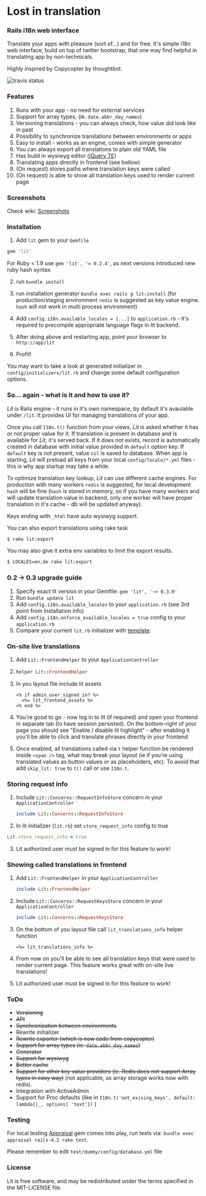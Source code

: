 # Lost in translation
### Rails i18n web interface

Translate your apps with pleasure (sort of...) and for free. It's simple i18n
web interface, build on top of twitter bootstrap, that one may find helpful in
translating app by non-technicals.

Highly inspired by Copycopter by thoughtbot.

![travis status](https://travis-ci.org/prograils/lit.svg)

### Features

1. Runs with your app - no need for external services
2. Support for array types, (ie. `date.abbr_day_names`)
3. Versioning translations - you can always check, how value did look like in past
4. Possibility to synchronize translations between environments or apps
5. Easy to install - works as an engine, comes with simple generator
6. You can always export all translations to plain old YAML file
7. Has build in wysiwyg editor ([jQuery TE](http://jqueryte.com/))
8. Translating apps directly in frontend (see bellow)
9. (On request) stores paths where translation keys were called
10. (On request) is able to show all translation keys used to render current page

### Screenshots

Check wiki: [Screenshots](https://github.com/prograils/lit/wiki/Screenshots)

### Installation

1. Add `lit` gem to your `Gemfile`
```ruby
gem 'lit'
```

  For Ruby < 1.9 use `gem 'lit', '= 0.2.4'`, as next versions introduced new ruby hash syntax.

2. run `bundle install`

3. run installation generator `bundle exec rails g lit:install`
  (for production/staging environment `redis` is suggested as key value engine. `hash` will not work in multi process environment)
  
4. Add `config.i18n.available_locales = [...]` to `application.rb` - it's required to precompile appropriate language flags in lit backend.

5. After doing above and restarting app, point your browser to `http://app/lit`

6. Profit!


You may want to take a look at generated initializer in `config/initializers/lit.rb` and change some default configuration options.

### So... again - what is it and how to use it?
*Lit* is Rails engine - it runs in it's own namespace, by default it's avaulable under `/lit`. It provides UI for managing translations of your app.

Once you call `I18n.t()` function from your views, *Lit* is asked whether it has or not proper value for it. If translation is present in database and is available for *Lit*, it's served back. If it does not exists, record is automatically created in database with initial value provided in `default` option key. If `default` key is not present, value `nil` is saved to database. When app is starting, *Lit* will preload all keys from your local `config/locale/*.yml` files - this is why app startup may take a while.

To optimize translation key lookup, *Lit* can use different cache engines. For production with many workers `redis` is suggested, for local development `hash` will be fine (`hash` is stored in memory, so if you have many workers and will update translation value in backend, only one worker will have proper translation in it's cache - db will be updated anyway).

Keys ending with `_html` have auto wysiwyg support.

You can also export translations using rake task

```bash
$ rake lit:export
```

You may also give it extra env variables to limit the export results.

```bash
$ LOCALES=en,de rake lit:export
```


### 0.2 -> 0.3 upgrade guide

1. Specify exact lit version in your Gemfile: `gem 'lit', '~> 0.3.0'`
2. Run `bundle update lit`
3. Add `config.i18n.available_locales` to your `application.rb` (see 3rd point from Installation info)
4. Add `config.i18n.enforce_available_locales = true` config to your `application.rb`
5. Compare your current `lit.rb` initializer with [template](https://github.com/prograils/lit/blob/master/lib/generators/lit/install/templates/initializer.rb).

### On-site live translations

1. Add `Lit::FrontendHelper` to your `ApplicationController`
2. 
	```ruby
	helper Lit::FrontendHelper
	```

2. In you layout file include lit assets

	```erb
	<% if admin_user_signed_in? %>
	  <%= lit_frontend_assets %>
	<% end %>
	```

3. You're good to go - now log in to lit (if required) and open your frontend in separate tab (to have session persisted). On the bottom-right of your page you should see "Enable / disable lit highlight" - after enabling it you'll be able to click and translate phrases directly in your frontend

4. Once enabled, all translations called via `t` helper function be rendered inside `<span />` tag, what may break your layout (ie if you're using translated values as button values or
   as placeholders, etc). To avoid that add `skip_lit: true` to `t()` call or use `I18n.t`.

### Storing request info

1. Include `Lit::Concerns::RequestInfoStore` concern in your `ApplicationController`

	```ruby
	include Lit::Concerns::RequestInfoStore
	```

2. In lit initializer (`lit.rb`) set `store_request_info` config to true

```ruby
Lit.store_request_info = true
```

3. Lit authorized user must be signed in for this feature to work!

### Showing called translations in frontend


1. Add `Lit::FrontendHelper` in your `ApplicationController`

	```ruby
	include Lit::FrontendHelper
	```

2. Include `Lit::Concerns::RequestKeysStore` concern in your `ApplicationController`

	```ruby
	include Lit::Concerns::RequestKeysStore
	```

3. On the bottom of you layout file call `lit_translations_info` helper function

	```erb
	<%= lit_translations_info %>
	```

4. From now on you'll be able to see all translation keys that were used to render current page. This feature works great with on-site live translations!

5. Lit authorized user must be signed in for this feature to work!



### ToDo

* ~~Versioning~~
* ~~API~~
* ~~Synchronization between environments~~
* Rewrite initializer
* ~~Rewrite exporter (which is now code from copycopter)~~
* ~~Support for array types (ie. `date.abbr_day_names`)~~
* ~~Generator~~
* ~~Support for wysiwyg~~
* ~~Better cache~~
* ~~Support for other key value providers (ie. Redis does not support Array types in easy way)~~ (not applicable, as array storage works now with redis).
* Integration with ActiveAdmin
* Support for Proc defaults (like in `I18n.t('not_exising_keys', default: lambda{|_, options| 'text'})` )

### Testing

For local testing [Appraisal](https://github.com/thoughtbot/appraisal) gem comes into play, run tests via: `bundle exec appraisal rails-4.2 rake test`.

Please remember to edit `test/dummy/config/database.yml` file

### License

Lit is free software, and may be redistributed under the terms specified in the MIT-LICENSE file.
